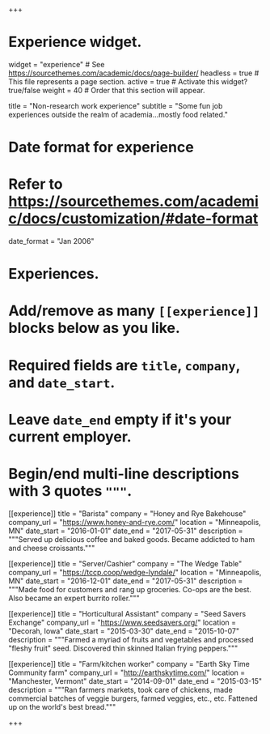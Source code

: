 +++
# Experience widget.
widget = "experience"  # See https://sourcethemes.com/academic/docs/page-builder/
headless = true  # This file represents a page section.
active = true  # Activate this widget? true/false
weight = 40  # Order that this section will appear.

title = "Non-research work experience"
subtitle = "Some fun job experiences outside the realm of academia...mostly food related."

# Date format for experience
#   Refer to https://sourcethemes.com/academic/docs/customization/#date-format
date_format = "Jan 2006"

# Experiences.
#   Add/remove as many `[[experience]]` blocks below as you like.
#   Required fields are `title`, `company`, and `date_start`.
#   Leave `date_end` empty if it's your current employer.
#   Begin/end multi-line descriptions with 3 quotes `"""`.

[[experience]]
  title = "Barista"
  company = "Honey and Rye Bakehouse"
  company_url = "https://www.honey-and-rye.com/"
  location = "Minneapolis, MN"
  date_start = "2016-01-01"
  date_end = "2017-05-31"
  description = """Served up delicious coffee and baked goods. Became addicted to ham and cheese croissants."""
  
[[experience]]
  title = "Server/Cashier"
  company = "The Wedge Table"
  company_url = "https://tccp.coop/wedge-lyndale/"
  location = "Minneapolis, MN"
  date_start = "2016-12-01"
  date_end = "2017-05-31"
  description = """Made food for customers and rang up groceries. Co-ops are the best. Also became an expert burrito roller."""
  
[[experience]]
  title = "Horticultural Assistant"
  company = "Seed Savers Exchange"
  company_url = "https://www.seedsavers.org/"
  location = "Decorah, Iowa"
  date_start = "2015-03-30"
  date_end = "2015-10-07"
  description = """Farmed a myriad of fruits and vegetables and processed "fleshy fruit" seed. Discovered thin skinned Italian frying peppers."""
  
[[experience]]
  title = "Farm/kitchen worker"
  company = "Earth Sky Time Community farm"
  company_url = "http://earthskytime.com/"
  location = "Manchester, Vermont"
  date_start = "2014-09-01"
  date_end = "2015-03-15"
  description = """Ran farmers markets, took care of chickens, made commercial batches of veggie burgers, farmed veggies, etc., etc. Fattened up on the world's best bread."""

+++
